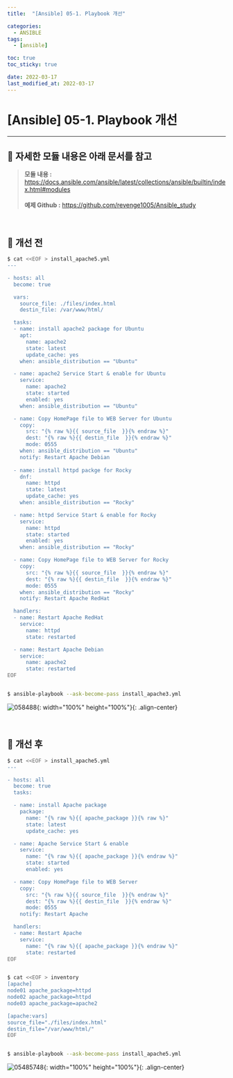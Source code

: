 ```yaml
---
title:  "[Ansible] 05-1. Playbook 개선"

categories:
  - ANSIBLE
tags:
  - [ansible]

toc: true
toc_sticky: true

date: 2022-03-17
last_modified_at: 2022-03-17
---
```

# [Ansible] 05-1. Playbook 개선
---

<style>
table {
    font-size: 12pt;
}
table th:first-of-type {
    width: 5%;
}
table th:nth-of-type(2) {
    width: 15%;
}
table th:nth-of-type(3) {
    width: 50%;
}
table th:nth-of-type(4) {
    width: 30%;
}
</style>

## 🔔 자세한 모듈 내용은 아래 문서를 참고

> **모듈 내용 :** <https://docs.ansible.com/ansible/latest/collections/ansible/builtin/index.html#modules><br><br>
**예제 Github :** <https://github.com/revenge1005/Ansible_study>

<br>

## 📜 개선 전

```bash
$ cat <<EOF > install_apache5.yml
---

- hosts: all
  become: true

  vars:
    source_file: ./files/index.html
    destin_file: /var/www/html/

  tasks:
  - name: install apache2 package for Ubuntu
    apt:
      name: apache2
      state: latest
      update_cache: yes
    when: ansible_distribution == "Ubuntu"

  - name: apache2 Service Start & enable for Ubuntu
    service:
      name: apache2
      state: started
      enabled: yes
    when: ansible_distribution == "Ubuntu"

  - name: Copy HomePage file to WEB Server for Ubuntu
    copy:
      src: "{% raw %}{{ source_file  }}{% endraw %}"
      dest: "{% raw %}{{ destin_file  }}{% endraw %}"
      mode: 0555
    when: ansible_distribution == "Ubuntu" 
    notify: Restart Apache Debian
  
  - name: install httpd packge for Rocky
    dnf:
      name: httpd
      state: latest
      update_cache: yes
    when: ansible_distribution == "Rocky"

  - name: httpd Service Start & enable for Rocky
    service:
      name: httpd
      state: started
      enabled: yes
    when: ansible_distribution == "Rocky"

  - name: Copy HomePage file to WEB Server for Rocky
    copy:
      src: "{% raw %}{{ source_file  }}{% endraw %}"
      dest: "{% raw %}{{ destin_file  }}{% endraw %}"
      mode: 0555
    when: ansible_distribution == "Rocky"
    notify: Restart Apache RedHat

  handlers:
  - name: Restart Apache RedHat
    service:
      name: httpd
      state: restarted

  - name: Restart Apache Debian
    service:
      name: apache2
      state: restarted
EOF


$ ansible-playbook --ask-become-pass install_apache3.yml
```
![058488](https://user-images.githubusercontent.com/42735894/223374618-63b1274c-cbe9-4edd-afee-247507e6af7d.png){: width="100%" height="100%"}{: .align-center}

<br>

## 📜 개선 후

```bash
$ cat <<EOF > install_apache5.yml
---

- hosts: all
  become: true
  tasks:

  - name: install Apache package 
    package:
      name: "{% raw %}{{ apache_package }}{% raw %}"
      state: latest
      update_cache: yes

  - name: Apache Service Start & enable
    service:
      name: "{% raw %}{{ apache_package }}{% endraw %}"
      state: started
      enabled: yes

  - name: Copy HomePage file to WEB Server
    copy:
      src: "{% raw %}{{ source_file  }}{% endraw %}"
      dest: "{% raw %}{{ destin_file  }}{% endraw %}"
      mode: 0555
    notify: Restart Apache

  handlers:
  - name: Restart Apache
    service:
      name: "{% raw %}{{ apache_package }}{% endraw %}"
      state: restarted
EOF


$ cat <<EOF > inventory
[apache]
node01 apache_package=httpd
node02 apache_package=httpd
node03 apache_package=apache2

[apache:vars]
source_file="./files/index.html"
destin_file="/var/www/html/"
EOF


$ ansible-playbook --ask-become-pass install_apache5.yml
```

![05485748](https://user-images.githubusercontent.com/42735894/223374615-39b63dfb-fe3a-497d-a4c5-18b637f489d1.png){: width="100%" height="100%"}{: .align-center}

<br>